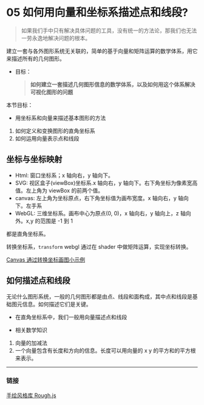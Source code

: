 # 05 如何用向量和坐标系描述点和线段?

> 如果我们手中只有解决具体问题的工具，没有统一的方法论，那我们也无法一劳永逸地解决问题的根本。

建立一套与各外图形系统无关联的，简单的基于向量和矩阵运算的数学体系，用它来描述所有的几何图形。

- 目标：
  > **如何建立一套描述几何图形信息的数学体系，以及如何用这个体系解决可视化图形的问题**

本节目标：

- 用坐标系和向量来描述基本图形的方法

1. 如何定义和变换图形的直角坐标系
2. 如何运用向量表示点和线段

## 坐标与坐标映射

- Html: 窗口坐标系；x 轴向右，y 轴向下。
- SVG: 视区盒子(viewBox)坐标系.x 轴向右，y 轴向下。右下角坐标为像素宽高值。左上角为 viewBox 的前两个值。
- canvas: 左上角为坐标原点，右下角坐标值为画布宽度。x 轴向右，y 轴向下。左手系
- WebGL: 三维坐标系。画布中心为原点(0, 0)，x 轴向右，y 轴向上，z 轴向外。x,y 的范围是 -1 到 1

都是直角坐标系。

转换坐标系，`transform`
webgl 通过在 shader 中做矩阵运算，实现坐标转换。

[Canvas 通过转换坐标画图小示例](./../practice/05.html)

## 如何描述点和线段

无论什么图形系统，一般的几何图形都是由点、线段和面构成，其中点和线段是基础图元信息。如何描述它们是关键。

- 在直角坐标系中，我们一般用向量描述点和线段

- 相关数学知识

1. 向量的加减法
2. 一个向量包含有长度和方向的信息。长度可以用向量的 x y 的平方和的平方根来表示。

---

### 链接

[手绘风格库 Rough.js](https://github.com/rough-stuff/rough)
